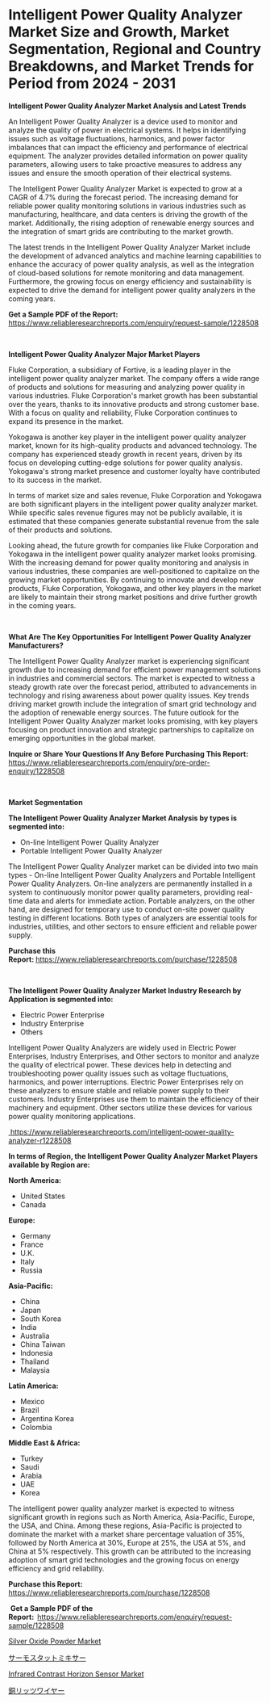 <p><h1>Intelligent Power Quality Analyzer Market Size and Growth, Market Segmentation, Regional and Country Breakdowns, and Market Trends for Period from 2024 -  2031</h1></p><p><strong>Intelligent Power Quality Analyzer Market Analysis and Latest Trends</strong></p>
<p><p>An Intelligent Power Quality Analyzer is a device used to monitor and analyze the quality of power in electrical systems. It helps in identifying issues such as voltage fluctuations, harmonics, and power factor imbalances that can impact the efficiency and performance of electrical equipment. The analyzer provides detailed information on power quality parameters, allowing users to take proactive measures to address any issues and ensure the smooth operation of their electrical systems.</p><p>The Intelligent Power Quality Analyzer Market is expected to grow at a CAGR of 4.7% during the forecast period. The increasing demand for reliable power quality monitoring solutions in various industries such as manufacturing, healthcare, and data centers is driving the growth of the market. Additionally, the rising adoption of renewable energy sources and the integration of smart grids are contributing to the market growth.</p><p>The latest trends in the Intelligent Power Quality Analyzer Market include the development of advanced analytics and machine learning capabilities to enhance the accuracy of power quality analysis, as well as the integration of cloud-based solutions for remote monitoring and data management. Furthermore, the growing focus on energy efficiency and sustainability is expected to drive the demand for intelligent power quality analyzers in the coming years.</p></p>
<p><strong>Get a Sample PDF of the Report:&nbsp;</strong> <a href="https://www.reliableresearchreports.com/enquiry/request-sample/1228508">https://www.reliableresearchreports.com/enquiry/request-sample/1228508</a></p>
<p>&nbsp;</p>
<p><strong>Intelligent Power Quality Analyzer Major Market Players</strong></p>
<p><p>Fluke Corporation, a subsidiary of Fortive, is a leading player in the intelligent power quality analyzer market. The company offers a wide range of products and solutions for measuring and analyzing power quality in various industries. Fluke Corporation's market growth has been substantial over the years, thanks to its innovative products and strong customer base. With a focus on quality and reliability, Fluke Corporation continues to expand its presence in the market.</p><p>Yokogawa is another key player in the intelligent power quality analyzer market, known for its high-quality products and advanced technology. The company has experienced steady growth in recent years, driven by its focus on developing cutting-edge solutions for power quality analysis. Yokogawa's strong market presence and customer loyalty have contributed to its success in the market.</p><p>In terms of market size and sales revenue, Fluke Corporation and Yokogawa are both significant players in the intelligent power quality analyzer market. While specific sales revenue figures may not be publicly available, it is estimated that these companies generate substantial revenue from the sale of their products and solutions.</p><p>Looking ahead, the future growth for companies like Fluke Corporation and Yokogawa in the intelligent power quality analyzer market looks promising. With the increasing demand for power quality monitoring and analysis in various industries, these companies are well-positioned to capitalize on the growing market opportunities. By continuing to innovate and develop new products, Fluke Corporation, Yokogawa, and other key players in the market are likely to maintain their strong market positions and drive further growth in the coming years.</p></p>
<p>&nbsp;</p>
<p><strong>What Are The Key Opportunities For Intelligent Power Quality Analyzer Manufacturers?</strong></p>
<p><p>The Intelligent Power Quality Analyzer market is experiencing significant growth due to increasing demand for efficient power management solutions in industries and commercial sectors. The market is expected to witness a steady growth rate over the forecast period, attributed to advancements in technology and rising awareness about power quality issues. Key trends driving market growth include the integration of smart grid technology and the adoption of renewable energy sources. The future outlook for the Intelligent Power Quality Analyzer market looks promising, with key players focusing on product innovation and strategic partnerships to capitalize on emerging opportunities in the global market.</p></p>
<p><strong>Inquire or Share Your Questions If Any Before Purchasing This Report:</strong> <a href="https://www.reliableresearchreports.com/enquiry/pre-order-enquiry/1228508">https://www.reliableresearchreports.com/enquiry/pre-order-enquiry/1228508</a></p>
<p>&nbsp;</p>
<p><strong>Market Segmentation</strong></p>
<p><strong>The Intelligent Power Quality Analyzer Market Analysis by types is segmented into:</strong></p>
<p><ul><li>On-line Intelligent Power Quality Analyzer</li><li>Portable Intelligent Power Quality Analyzer</li></ul></p>
<p><p>The Intelligent Power Quality Analyzer market can be divided into two main types - On-line Intelligent Power Quality Analyzers and Portable Intelligent Power Quality Analyzers. On-line analyzers are permanently installed in a system to continuously monitor power quality parameters, providing real-time data and alerts for immediate action. Portable analyzers, on the other hand, are designed for temporary use to conduct on-site power quality testing in different locations. Both types of analyzers are essential tools for industries, utilities, and other sectors to ensure efficient and reliable power supply.</p></p>
<p><strong>Purchase this Report:&nbsp;</strong><a href="https://www.reliableresearchreports.com/purchase/1228508">https://www.reliableresearchreports.com/purchase/1228508</a></p>
<p>&nbsp;</p>
<p><strong>The Intelligent Power Quality Analyzer Market Industry Research by Application is segmented into:</strong></p>
<p><ul><li>Electric Power Enterprise</li><li>Industry Enterprise</li><li>Others</li></ul></p>
<p><p>Intelligent Power Quality Analyzers are widely used in Electric Power Enterprises, Industry Enterprises, and Other sectors to monitor and analyze the quality of electrical power. These devices help in detecting and troubleshooting power quality issues such as voltage fluctuations, harmonics, and power interruptions. Electric Power Enterprises rely on these analyzers to ensure stable and reliable power supply to their customers. Industry Enterprises use them to maintain the efficiency of their machinery and equipment. Other sectors utilize these devices for various power quality monitoring applications.</p></p>
<p><a href="https://www.reliableresearchreports.com/intelligent-power-quality-analyzer-r1228508">&nbsp;https://www.reliableresearchreports.com/intelligent-power-quality-analyzer-r1228508</a></p>
<p><strong>In terms of Region, the Intelligent Power Quality Analyzer Market Players available by Region are:</strong></p>
<p>
    <p> <strong> North America: </strong>
        <ul>
            <li>United States</li>
            <li>Canada</li>
        </ul>
        </p> 
    <p> <strong> Europe: </strong>
        <ul>
            <li>Germany</li>
            <li>France</li>
            <li>U.K.</li>
            <li>Italy</li>
            <li>Russia</li>
        </ul>
        </p> 
    <p> <strong> Asia-Pacific: </strong>
        <ul>
            <li>China</li>
            <li>Japan</li>
            <li>South Korea</li>
            <li>India</li>
            <li>Australia</li>
            <li>China Taiwan</li>
            <li>Indonesia</li>
            <li>Thailand</li>
            <li>Malaysia</li>
        </ul>
        </p> 
    <p> <strong> Latin America: </strong>
        <ul>
            <li>Mexico</li>
            <li>Brazil</li>
            <li>Argentina Korea</li>
            <li>Colombia</li>
        </ul>
        </p> 
    <p> <strong> Middle East & Africa: </strong>
        <ul>
            <li>Turkey</li>
            <li>Saudi</li>
            <li>Arabia</li>
            <li>UAE</li>
            <li>Korea</li>
        </ul>
    </p>
    </p>
<p><p>The intelligent power quality analyzer market is expected to witness significant growth in regions such as North America, Asia-Pacific, Europe, the USA, and China. Among these regions, Asia-Pacific is projected to dominate the market with a market share percentage valuation of 35%, followed by North America at 30%, Europe at 25%, the USA at 5%, and China at 5% respectively. This growth can be attributed to the increasing adoption of smart grid technologies and the growing focus on energy efficiency and grid reliability.</p></p>
<p><strong>Purchase this Report: </strong><a href="https://www.reliableresearchreports.com/purchase/1228508">https://www.reliableresearchreports.com/purchase/1228508</a></p>
<p>&nbsp;<strong>Get a Sample PDF of the Report:&nbsp;&nbsp;</strong><a href="https://www.reliableresearchreports.com/enquiry/request-sample/1228508">https://www.reliableresearchreports.com/enquiry/request-sample/1228508</a></p>
<p><strong></strong></p>
<p><p><a href="https://issuu.com/reportprime-2/docs/silver-oxide-powder-market-size-2030.pptx">Silver Oxide Powder Market</a></p><p><a href="https://github.com/lrlmopnhwd79300/Market-Research-Report-List-1/blob/main/914866040980.md">サーモスタットミキサー</a></p><p><a href="https://github.com/mancsybtousav/Market-Research-Report-List-2/blob/main/infrared-contrast-horizon-sensor-market.md">Infrared Contrast Horizon Sensor Market</a></p><p><a href="https://github.com/andym141978/Market-Research-Report-List-1/blob/main/770297940979.md">銅リッツワイヤー</a></p></p>